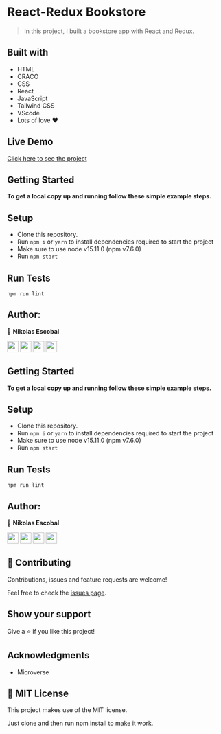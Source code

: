 # React-Redux Bookstore 

> In this project, I built a bookstore app with React and Redux.

## Built with

- HTML
- CRACO
- CSS
- React
- JavaScript
- Tailwind CSS
- VScode
- Lots of love :heart:

## Live Demo

[Click here to see the project]()


## Getting Started

**To get a local copy up and running follow these simple example steps.**
## Setup

- Clone this repository. 
- Run ``npm i`` or ``yarn`` to install dependencies required to start the project
- Make sure to use node v15.11.0 (npm v7.6.0) 
- Run ``npm start``

## Run Tests

```
npm run lint
```

## Author:

👤 **Nikolas Escobal**

[<code><img height="26" src="https://cdn.iconscout.com/icon/free/png-256/github-153-675523.png"></code>](https://github.com/nikoescobal)
[<code><img height="26" src="https://upload.wikimedia.org/wikipedia/sco/thumb/9/9f/Twitter_bird_logo_2012.svg/1200px-Twitter_bird_logo_2012.svg.png"></code>](https://twitter.com/nikoescobal)
[<code><img height="26" src="https://upload.wikimedia.org/wikipedia/commons/thumb/c/c9/Linkedin.svg/1200px-Linkedin.svg.png"></code>](https://www.linkedin.com/in/nikolas-escobal/)
 <a href="mailto:niko.escobal@gmail.com?subject=Sup Niko?"><img height="26" src="https://cdn.worldvectorlogo.com/logos/official-gmail-icon-2020-.svg"></a>
 


## Getting Started

**To get a local copy up and running follow these simple example steps.**
## Setup

- Clone this repository. 
- Run ``npm i`` or ``yarn`` to install dependencies required to start the project
- Make sure to use node v15.11.0 (npm v7.6.0) 
- Run ``npm start``

## Run Tests

```
npm run lint
```

## Author:

👤 **Nikolas Escobal**

[<code><img height="26" src="https://cdn.iconscout.com/icon/free/png-256/github-153-675523.png"></code>](https://github.com/nikoescobal)
[<code><img height="26" src="https://upload.wikimedia.org/wikipedia/sco/thumb/9/9f/Twitter_bird_logo_2012.svg/1200px-Twitter_bird_logo_2012.svg.png"></code>](https://twitter.com/nikoescobal)
[<code><img height="26" src="https://upload.wikimedia.org/wikipedia/commons/thumb/c/c9/Linkedin.svg/1200px-Linkedin.svg.png"></code>](https://www.linkedin.com/in/nikolas-escobal/)
 <a href="mailto:niko.escobal@gmail.com?subject=Sup Niko?"><img height="26" src="https://cdn.worldvectorlogo.com/logos/official-gmail-icon-2020-.svg"></a>
 

## 🤝 Contributing

Contributions, issues and feature requests are welcome!

Feel free to check the [issues page](https://github.com/nikoescobal/members-only/issues).

## Show your support

Give a ⭐️ if you like this project!

## Acknowledgments

- Microverse

## 📝 MIT License

This project makes use of the MIT license.

Just clone and then run npm install to make it work.

